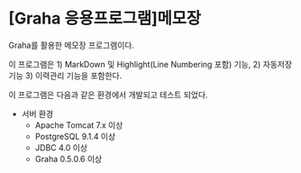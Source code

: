 # [Graha 응용프로그램]메모장

Graha를 활용한 메모장 프로그램이다.  

이 프로그램은 1) MarkDown 및 Highlight(Line Numbering 포함) 기능, 2) 자동저장 기능 3) 이력관리 기능을 포함한다.

이 프로그램은 다음과 같은 환경에서 개발되고 테스트 되었다.

- 서버 환경
	- Apache Tomcat 7.x 이상
	- PostgreSQL 9.1.4 이상
	- JDBC 4.0 이상
	- Graha 0.5.0.6 이상

